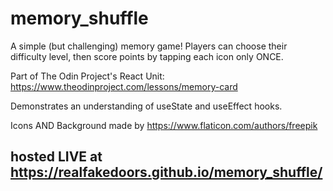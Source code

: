 # memory_shuffle  

A simple (but challenging) memory game! Players can choose their difficulty level, then score points by tapping each icon only ONCE.  

Part of The Odin Project's React Unit:  
https://www.theodinproject.com/lessons/memory-card  

Demonstrates an understanding of useState and useEffect hooks.  

Icons AND Background made by https://www.flaticon.com/authors/freepik  
  
## hosted LIVE at https://realfakedoors.github.io/memory_shuffle/  